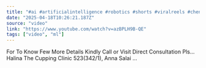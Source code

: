 ```yaml
---
title: "#ai #artificialintelligence #robotics #shorts #viralreels #chennai #tamil #tamilnadu #foot"
date: "2025-04-18T10:26:21.187Z"
source: "video"
link: "https://www.youtube.com/watch?v=azBPLH9B-QE"
tags: ["video", "ml"]
---
```


For To Know Few More Details Kindly Call or Visit Direct Consultation Pls... Halina The Cupping Clinic 523(342/1), Anna Salai ...

